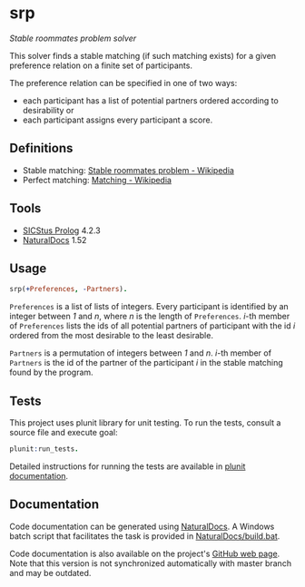 # srp

_Stable roommates problem solver_

This solver finds a stable matching (if such matching exists) for a given preference relation on a finite set of participants.

The preference relation can be specified in one of two ways:

* each participant has a list of potential partners ordered according to desirability or
* each participant assigns every participant a score.

## Definitions

* Stable matching: [Stable roommates problem - Wikipedia](http://en.wikipedia.org/wiki/Stable_roommates_problem)
* Perfect matching: [Matching - Wikipedia](http://en.wikipedia.org/wiki/Matching_%28graph_theory%29#Definition)

## Tools

* [SICStus Prolog](https://sicstus.sics.se/) 4.2.3
* [NaturalDocs](http://www.naturaldocs.org/) 1.52

## Usage

```prolog
srp(+Preferences, -Partners).
```
`Preferences` is a list of lists of integers. Every participant is identified by an integer between _1_ and _n_, where _n_ is the length of `Preferences`. _i_-th member of `Preferences` lists the ids of all potential partners of participant with the id _i_ ordered from the most desirable to the least desirable.

`Partners` is a permutation of integers between _1_ and _n_. _i_-th member of `Partners` is the id of the partner of the participant _i_ in the stable matching found by the program.

## Tests

This project uses plunit library for unit testing. To run the tests, consult a source file and execute goal:
```prolog
plunit:run_tests.
```
Detailed instructions for running the tests are available in [plunit documentation](https://sicstus.sics.se/sicstus/docs/latest4/html/sicstus.html/lib_002dplunit.html#lib_002dplunit).

## Documentation

Code documentation can be generated using [NaturalDocs](http://www.naturaldocs.org/).
A Windows batch script that facilitates the task is provided in
[NaturalDocs/build.bat](https://github.com/filipbartek/srp/blob/master/NaturalDocs/build.bat).

Code documentation is also available on the project's [GitHub web page](http://filipbartek.github.io/srp/).
Note that this version is not synchronized automatically with master branch and may be outdated.
